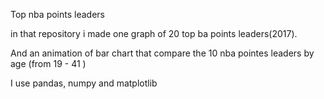 
Top nba points leaders

in that repository i made one graph of 20 top ba points leaders(2017).

And an animation of bar chart that compare the 10 nba pointes leaders by age (from 19 - 41 )

I use pandas, numpy and matplotlib 


